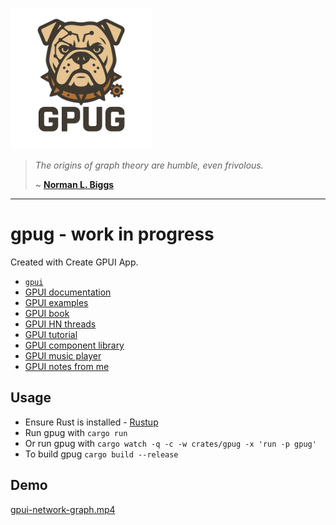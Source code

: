 <p>
  <a href="https://github.com/jerlendds/gpug">
    <img src="./logo.png" height="226px" alt="GPUG logo" />
  </a>
</p>

> *The origins of graph theory are humble, even frivolous.*
>
> ~ **[Norman L. Biggs](https://en.wikipedia.org/wiki/Norman_L._Biggs)**

---

# gpug - work in progress

Created with Create GPUI App.

- [`gpui`](https://www.gpui.rs/)
- [GPUI documentation](https://github.com/zed-industries/zed/tree/main/crates/gpui/docs)
- [GPUI examples](https://github.com/zed-industries/zed/tree/main/crates/gpui/examples)
- [GPUI book](https://matinaniss.github.io/gpui-book/introduction.html)
- [GPUI HN threads](https://duckduckgo.com/?t=ffab&q=%22gpui%22%20site%3Anews.ycombinator.com&ia=web)
- [GPUI tutorial](https://github.com/hedge-ops/gpui-tutorial)
- [GPUI component library](https://github.com/longbridge/gpui-component)
- [GPUI music player](https://github.com/143mailliw/hummingbird)
- [GPUI notes from me](https://studium.dev/tech/playing-gpui-rust)

## Usage

- Ensure Rust is installed - [Rustup](https://rustup.rs/)
- Run gpug with `cargo run`
- Or run gpug with `cargo watch -q -c -w crates/gpug -x 'run -p gpug'`
- To build gpug `cargo build --release`

## Demo

[gpui-network-graph.mp4](https://github.com/user-attachments/assets/75b3a6d1-3cf1-42c2-9dc7-1f48b570e9bd)
